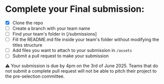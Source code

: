 # Complete your Final submission:
- [x] Clone the repo
- [ ] Create a branch with your team name
- [ ] Find your team's folder in [/submissions]
- [ ] Fill the README.md file inside your team's folder without modifying the titles structure
- [ ] Add files you want to attach to your submission in `/assets`
- [ ] Submit a pull request to make your submission

⚠️ Your submission is due by 4pm on the 3rd of June 2025. Teams that do not submit a complete pull request will not be able to pitch their project to the pre-selection committee.


